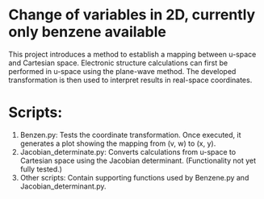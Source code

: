 # Change of variables in 2D, currently only benzene available
This project introduces a method to establish a mapping between u-space and Cartesian space. Electronic structure calculations can first be performed in u-space using the plane-wave method. The developed transformation is then used to interpret results in real-space coordinates.
# Scripts:
1. Benzen.py: Tests the coordinate transformation. Once executed, it generates a plot showing the mapping from (v, w) to (x, y).
2. Jacobian_determinate.py: Converts calculations from u-space to Cartesian space using the Jacobian determinant. (Functionality not yet fully tested.)
3. Other scripts: Contain supporting functions used by Benzene.py and Jacobian_determinant.py.
